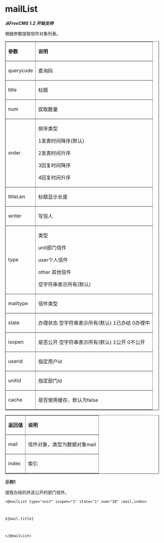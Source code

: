 # mailList #
<p><strong><em>从<span>FreeCMS 1.2<span> </span></span>开始支持</em></strong></p>
<p>根据参数提取信件对象列表。</p>
<table cellpadding='0' cellspacing='0' border='1'>
<blockquote><tbody>
<blockquote><tr>
<blockquote><td>
<p><strong><span>参数</span></strong></p>
</td>
<td>
<p><strong><span>说明</span></strong></p>
</td>
</blockquote></tr>
<tr>
<blockquote><td>
<p><span>querycode</span></p>
</td>
<td>
<p><span>查询码</span></p>
</td>
</blockquote></tr>
<tr>
<blockquote><td>
<p><span>title</span></p>
</td>
<td>
<p><span>标题</span></p>
</td>
</blockquote></tr>
<tr>
<blockquote><td>
<p><span>num</span></p>
</td>
<td>
<p><span>提取数量</span></p>
</td>
</blockquote></tr>
<tr>
<blockquote><td>
<p><span>order</span></p>
</td>
<td>
<p><span>排序类型<span> </span></span></p>
<p><span>1</span><span>发表时间降序<span>(</span>默认<span>)</span></span></p>
<p><span>2</span><span>发表时间升序</span></p>
<p><span>3</span><span>回复时间降序</span></p>
<p><span>4</span><span>回复时间升序</span></p>
</td>
</blockquote></tr>
<tr>
<blockquote><td>
<p><span>titleLen</span></p>
</td>
<td>
<p><span>标题显示长度</span></p>
</td>
</blockquote></tr>
<tr>
<blockquote><td>
<p><span>writer</span></p>
</td>
<td>
<p><span>写信人</span></p>
</td>
</blockquote></tr>
<tr>
<blockquote><td>
<p><span>type</span></p>
</td>
<td>
<p><span>类型</span></p>
<p><span>unit</span><span>部门信件</span></p>
<p><span>user</span><span>个人信件</span></p>
<p><span>other<span> </span></span><span>其他信件</span></p>
<p><span>空字符串表示所有<span>(</span>默认<span>)</span></span></p>
</td>
</blockquote></tr>
<tr>
<blockquote><td>
<p><span>mailtype</span></p>
</td>
<td>
<p><span>信件类型</span></p>
</td>
</blockquote></tr>
<tr>
<blockquote><td>
<p><span>state</span></p>
</td>
<td>
<p><span>办理状态 空字符串表示所有<span>(</span>默认<span>) 1</span>已办结<span><span> </span>0</span>办理中</span></p>
</td>
</blockquote></tr>
<tr>
<blockquote><td>
<p><span>isopen</span></p>
</td>
<td>
<p><span>是否公开 空字符串表示所有<span>(</span>默认<span>) 1</span>公开<span><span> </span>0</span>不公开</span></p>
</td>
</blockquote></tr>
<tr>
<blockquote><td>
<p><span>userid</span></p>
</td>
<td>
<p><span>指定用户<span>id</span></span></p>
</td>
</blockquote></tr>
<tr>
<blockquote><td>
<p><span>unitid</span></p>
</td>
<td>
<p><span>指定部门<span>id</span></span></p>
</td>
</blockquote></tr>
<tr>
<blockquote><td>
<p><span>cache</span></p>
</td>
<td>
<p><span>是否使用缓存，默认为<span>false</span></span></p>
</td>
</blockquote></tr>
</blockquote></tbody>
</table>
<p> </p>
<table cellpadding='0' cellspacing='0' border='1'>
<tbody>
<blockquote><tr>
<blockquote><td>
<p><strong><span>返回值</span></strong></p>
</td>
<td>
<p><strong><span>说明</span></strong></p>
</td>
</blockquote></tr>
<tr>
<blockquote><td>
<p><span>mail</span></p>
</td>
<td>
<p><span>信件对象，类型为数据对象<span>mail</span></span></p>
</td>
</blockquote></tr>
<tr>
<blockquote><td>
<p><span>index</span></p>
</td>
<td>
<p><span>索引</span></p>
</td>
</blockquote></tr>
</blockquote></tbody>
</table>
<p> </p>
<p><strong>示例<span>1</span></strong></p>
<p>提取办结的并且公开的部门信件。</p>
<p>
<pre><code>&lt;@mailList type="unit" isopen="1" state="1" num="10" ;mail,index&gt;<br>
<br>
${mail.title}<br>
<br>
&lt;/@mailList&gt;<br>
<br>
</code></pre>
</p>